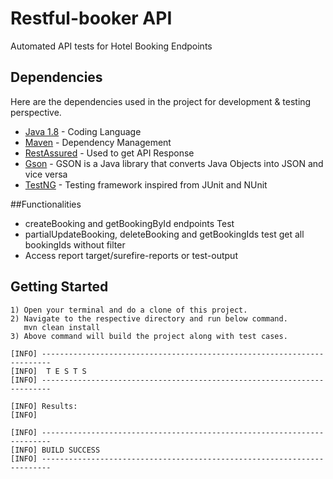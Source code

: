 # Restful-booker API
Automated API tests for Hotel Booking Endpoints

## Dependencies
Here are the dependencies used in the project for development & testing perspective.

* [Java 1.8](https://www.java.com/en/) - Coding Language
* [Maven](https://maven.apache.org/) - Dependency Management
* [RestAssured](http://rest-assured.io/) - Used to get API Response
* [Gson](https://mvnrepository.com/artifact/com.google.code.gson/gson) - GSON is a Java library that converts Java Objects into JSON and vice versa
* [TestNG](https://testng.org/) - Testing framework inspired from JUnit and NUnit


##Functionalities
* createBooking and getBookingById endpoints Test
* partialUpdateBooking, deleteBooking and getBookingIds test get all bookingIds without filter
* Access report target/surefire-reports or test-output


## Getting Started
```
1) Open your terminal and do a clone of this project.
2) Navigate to the respective directory and run below command.
   mvn clean install
3) Above command will build the project along with test cases. 
````
````
[INFO] ------------------------------------------------------------------------
[INFO]  T E S T S
[INFO] ------------------------------------------------------------------------

[INFO] Results:
[INFO]

[INFO] ------------------------------------------------------------------------
[INFO] BUILD SUCCESS
[INFO] ------------------------------------------------------------------------
